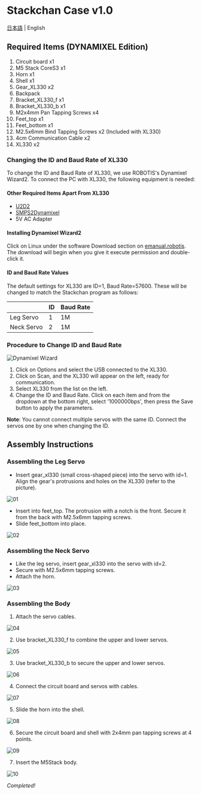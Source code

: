 # Stackchan Case v1.0

[日本語](./dynamixel_ja.md) | English

## Required Items (DYNAMIXEL Edition)

1. Circuit board x1
2. M5 Stack CoreS3 x1
3. Horn x1
4. Shell x1
5. Gear_XL330 x2
6. Backpack
7. Bracket_XL330_f x1
8. Bracket_XL330_b x1
9. M2x4mm Pan Tapping Screws x4
10. Feet_top x1
11. Feet_bottom x1
12. M2.5x6mm Bind Tapping Screws x2 (Included with XL330)
13. 4cm Communication Cable x2
14. XL330 x2

### Changing the ID and Baud Rate of XL330

To change the ID and Baud Rate of XL330, we use ROBOTIS's Dynamixel Wizard2. To connect the PC with XL330, the following equipment is needed:

#### Other Required Items Apart From XL330

- [U2D2](https://www.rt-shop.jp/index.php?main_page=product_info&products_id=3618)
- [SMPS2Dynamixel](https://www.rt-shop.jp/index.php?main_page=product_info&products_id=523)
- 5V AC Adapter

#### Installing Dynamixel Wizard2

Click on Linux under the software Download section on [emanual.robotis](https://emanual.robotis.com/docs/en/software/dynamixel/dynamixel_wizard2/). The download will begin when you give it execute permission and double-click it.

#### ID and Baud Rate Values

The default settings for XL330 are ID=1, Baud Rate=57600. These will be changed to match the Stackchan program as follows:

|  | ID | Baud Rate |
|--|----|-----|
| Leg Servo    | 1  | 1M  |
| Neck Servo | 2  | 1M  |

### Procedure to Change ID and Baud Rate

![Dynamixel Wizard](../docs/images/dynamixel_wizard.jpeg)

1. Click on Options and select the USB connected to the XL330.
2. Click on Scan, and the XL330 will appear on the left, ready for communication.
3. Select XL330 from the list on the left.
4. Change the ID and Baud Rate. Click on each item and from the dropdown at the bottom right, select '1000000bps', then press the Save button to apply the parameters.

**Note**: You cannot connect multiple servos with the same ID. Connect the servos one by one when changing the ID.

## Assembly Instructions

### Assembling the Leg Servo

- Insert gear_xl330 (small cross-shaped piece) into the servo with id=1. Align the gear's protrusions and holes on the XL330 (refer to the picture).

![01](../docs/images/dynamixel_01.jpeg)

- Insert into feet_top. The protrusion with a notch is the front. Secure it from the back with M2.5x6mm tapping screws.
- Slide feet_bottom into place.

![02](../docs/images/dynamixel_02.jpeg)

### Assembling the Neck Servo

- Like the leg servo, insert gear_xl330 into the servo with id=2.
- Secure with M2.5x6mm tapping screws.
- Attach the horn.

![03](../docs/images/dynamixel_03.jpeg)

### Assembling the Body

1. Attach the servo cables.

![04](../docs/images/dynamixel_04.jpeg)

2. Use bracket_XL330_f to combine the upper and lower servos.

![05](../docs/images/dynamixel_05.jpeg)

3. Use bracket_XL330_b to secure the upper and lower servos.

![06](../docs/images/dynamixel_06.jpeg)

4. Connect the circuit board and servos with cables.

![07](../docs/images/dynamixel_07.jpeg)

5. Slide the horn into the shell.

![08](../docs/images/dynamixel_08.jpeg)

6. Secure the circuit board and shell with 2x4mm pan tapping screws at 4 points.

![09](../docs/images/dynamixel_09.jpeg)

7. Insert the M5Stack body.

![10](../docs/images/dynamixel_10.jpeg)

_Completed!_
